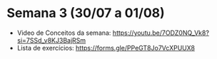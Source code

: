 <h1>Semana 3 (30/07 a 01/08)</h1>

- Video de Conceitos da semana: https://youtu.be/7ODZ0NQ_Vk8?si=7SSd_v8KJ3BajRSm
- Lista de exercícios: https://forms.gle/PPeGT8Jo7VcXPUUX8
